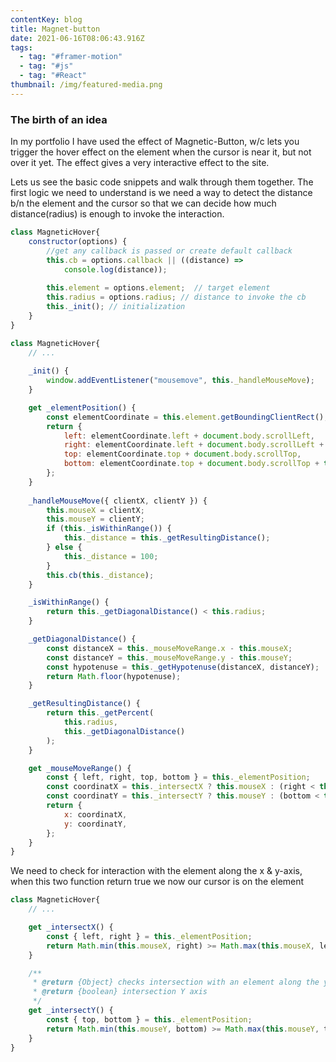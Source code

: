 ```yaml
---
contentKey: blog
title: Magnet-button
date: 2021-06-16T08:06:43.916Z
tags:
  - tag: "#framer-motion"
  - tag: "#js"
  - tag: "#React"
thumbnail: /img/featured-media.png
---
```

<!--StartFragment-->

### **The birth of an idea**

In my portfolio I have used the effect of Magnetic-Button, w/c lets you trigger the hover effect on the element when the cursor is near it, but not over it yet. The effect gives a very interactive effect to the site.

Lets us see the basic code snippets and walk through them together.
The first logic we need to understand is we need a way to detect the distance b/n the element and the cursor so that we can decide how much distance(radius) is enough to invoke the interaction.

```javascript
class MagneticHover{
    constructor(options) {
        //get any callback is passed or create default callback
        this.cb = options.callback || ((distance) => 
            console.log(distance));
        
        this.element = options.element;  // target element
        this.radius = options.radius; // distance to invoke the cb
        this._init(); // initialization
    }
}
```

```javascript
class MagneticHover{
    // ...
    
    _init() {
        window.addEventListener("mousemove", this._handleMouseMove);
    }

    get _elementPosition() {
        const elementCoordinate = this.element.getBoundingClientRect();
        return {
            left: elementCoordinate.left + document.body.scrollLeft,
            right: elementCoordinate.left + document.body.scrollLeft + this.element.offsetWidth,
            top: elementCoordinate.top + document.body.scrollTop,
            bottom: elementCoordinate.top + document.body.scrollTop + this.element.offsetHeight,
        };
    }
    
    _handleMouseMove({ clientX, clientY }) {
        this.mouseX = clientX;
        this.mouseY = clientY;
        if (this._isWithinRange()) {
            this._distance = this._getResultingDistance();
        } else {
            this._distance = 100;
        }
        this.cb(this._distance);
    }

    _isWithinRange() {
        return this._getDiagonalDistance() < this.radius;
    }

    _getDiagonalDistance() {
        const distanceX = this._mouseMoveRange.x - this.mouseX;
        const distanceY = this._mouseMoveRange.y - this.mouseY;
        const hypotenuse = this._getHypotenuse(distanceX, distanceY);
        return Math.floor(hypotenuse);
    }

    _getResultingDistance() {
        return this._getPercent(
            this.radius,
            this._getDiagonalDistance()
        );
    }

    get _mouseMoveRange() {
        const { left, right, top, bottom } = this._elementPosition;
        const coordinatX = this._intersectX ? this.mouseX : (right < this.mouseX ? right : left);
        const coordinatY = this._intersectY ? this.mouseY : (bottom < this.mouseY ? bottom : top);
        return {
            x: coordinatX,
            y: coordinatY,
        };
    }
}
```

We need to check for interaction with the element along the x & y-axis, when this two function return true we now our cursor is on the element

```javascript
class MagneticHover{
    // ...

    get _intersectX() {
        const { left, right } = this._elementPosition;
        return Math.min(this.mouseX, right) >= Math.max(this.mouseX, left);
    }

    /**
     * @return {Object} checks intersection with an element along the y axis
     * @return {boolean} intersection Y axis
     */
    get _intersectY() {
        const { top, bottom } = this._elementPosition;
        return Math.min(this.mouseY, bottom) >= Math.max(this.mouseY, top);
    }
}
```


<!--EndFragment-->